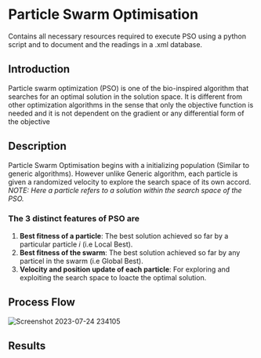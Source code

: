 # Particle Swarm Optimisation
Contains all necessary resources required to execute PSO using a python script and to document and the readings in a .xml database.

## Introduction
Particle swarm optimization (PSO) is one of the bio-inspired algorithm that searches for an optimal solution in the solution space. It is different from other optimization algorithms in the sense that only the objective function is needed and it is not dependent on the gradient or any differential form of the objective

## Description

Particle Swarm Optimisation begins with a initializing population (Similar to generic algorithms).
However unlike Generic algorithm, each particle is given a randomized velocity to explore the search space of its own accord.
_NOTE: Here a particle refers to a solution within the search space of the PSO._

### The 3 distinct features of PSO are
1. **Best fitness of a particle**: The best solution achieved so far by a particular particle _i_ (i.e Local Best).
2. **Best fitness of the swarm**: The best solution achieved so far by any particel in the swarm (i.e Global Best).
3. **Velocity and position update of each particle**: For exploring and exploiting the search space to loacte the optimal solution.

## Process Flow

![Screenshot 2023-07-24 234105](https://github.com/NakulSK221B/Particle-Swarm-Optimisation/assets/95758559/be035f8b-403f-42b9-b0ad-5bcf04d07c52)

## Results


